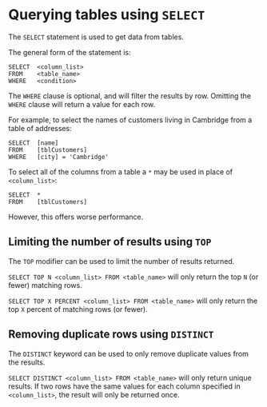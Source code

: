 # Querying tables using `SELECT` #

The `SELECT` statement is used to get data from tables.

The general form of the statement is:

```
SELECT  <column_list>
FROM    <table_name>
WHERE   <condition>
```

The `WHERE` clause is optional, and will filter the results by row. Omitting the `WHERE` clause will return a value for each row.

For example, to select the names of customers living in Cambridge from a table of addresses:

```
SELECT  [name]
FROM    [tblCustomers]
WHERE   [city] = 'Cambridge'
```

To select all of the columns from a table a `*` may be used in place of `<column_list>`:

```
SELECT  *
FROM    [tblCustomers]
```

However, this offers worse performance.

## Limiting the number of results using `TOP` ##

The `TOP` modifier can be used to limit the number of results returned.

`SELECT TOP N <column_list> FROM <table_name>` will only return the top `N` (or fewer) matching rows.

`SELECT TOP X PERCENT <column_list> FROM <table_name>` will only return the top `X` percent of matching rows (or fewer).

## Removing duplicate rows using `DISTINCT` ##

The `DISTINCT` keyword can be used to only remove duplicate values from the results.

`SELECT DISTINCT <column_list> FROM <table_name>` will only return unique results. If two rows have the same values for each column specified in `<column_list>`, the result will only be returned once.
